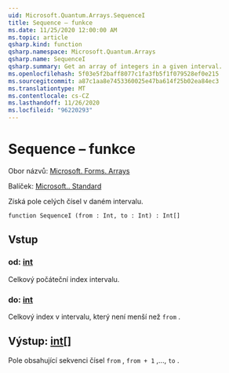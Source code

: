 ```yaml
---
uid: Microsoft.Quantum.Arrays.SequenceI
title: Sequence – funkce
ms.date: 11/25/2020 12:00:00 AM
ms.topic: article
qsharp.kind: function
qsharp.namespace: Microsoft.Quantum.Arrays
qsharp.name: SequenceI
qsharp.summary: Get an array of integers in a given interval.
ms.openlocfilehash: 5f03e5f2baff8077c1fa3fb5f1f079528ef0e215
ms.sourcegitcommit: a87c1aa8e7453360025e47ba614f25b02ea84ec3
ms.translationtype: MT
ms.contentlocale: cs-CZ
ms.lasthandoff: 11/26/2020
ms.locfileid: "96220293"
---
```

# <a name="sequencei-function"></a>Sequence – funkce

Obor názvů: [Microsoft. Forms. Arrays](xref:Microsoft.Quantum.Arrays)

Balíček: [Microsoft.. Standard](https://nuget.org/packages/Microsoft.Quantum.Standard)


Získá pole celých čísel v daném intervalu.

```qsharp
function SequenceI (from : Int, to : Int) : Int[]
```


## <a name="input"></a>Vstup

### <a name="from--int"></a>od: [int](xref:microsoft.quantum.lang-ref.int)

Celkový počáteční index intervalu.


### <a name="to--int"></a>do: [int](xref:microsoft.quantum.lang-ref.int)

Celkový index v intervalu, který není menší než `from` .



## <a name="output--int"></a>Výstup: [int](xref:microsoft.quantum.lang-ref.int)[]

Pole obsahující sekvenci čísel `from` , `from + 1` ,..., `to` .